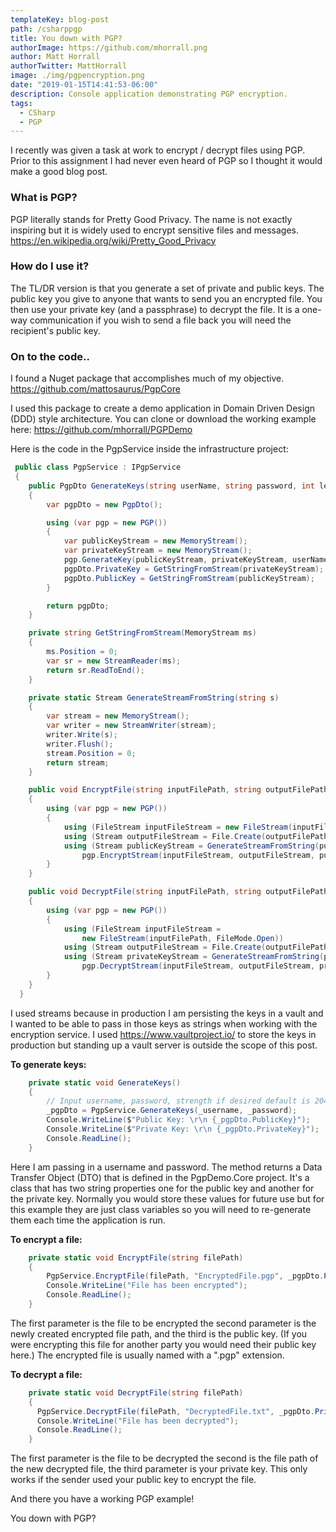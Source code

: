 ```yaml
---
templateKey: blog-post
path: /csharppgp
title: You down with PGP?
authorImage: https://github.com/mhorrall.png
author: Matt Horrall
authorTwitter: MattHorrall
image: ./img/pgpencryption.png
date: "2019-01-15T14:41:53-06:00"
description: Console application demonstrating PGP encryption.
tags:
  - CSharp
  - PGP
---
```


I recently was given a task at work to encrypt / decrypt files using PGP. Prior to this assignment I had never even heard of PGP so I thought it would make a good blog post.

### What is PGP?

PGP literally stands for Pretty Good Privacy. The name is not exactly inspiring but it is widely used to encrypt sensitive files and messages. <https://en.wikipedia.org/wiki/Pretty_Good_Privacy>

### How do I use it?

The TL/DR version is that you generate a set of private and public keys. The public key you give to anyone that wants to send you an encrypted file. You then use your private key (and a passphrase) to decrypt the file. It is a one-way communication if you wish to send a file back you will need the recipient's public key.

### On to the code..

I found a Nuget package that accomplishes much of my objective. <https://github.com/mattosaurus/PgpCore>

I used this package to create a demo application in Domain Driven Design (DDD) style architecture. You can clone or download the working example here: <https://github.com/mhorrall/PGPDemo>

Here is the code in the PgpService inside the infrastructure project:

```csharp
 public class PgpService : IPgpService
 {
    public PgpDto GenerateKeys(string userName, string password, int length = 2048)
    {
        var pgpDto = new PgpDto();

        using (var pgp = new PGP())
        {
            var publicKeyStream = new MemoryStream();
            var privateKeyStream = new MemoryStream();
            pgp.GenerateKey(publicKeyStream, privateKeyStream, userName, password, length);
            pgpDto.PrivateKey = GetStringFromStream(privateKeyStream);
            pgpDto.PublicKey = GetStringFromStream(publicKeyStream);
        }

        return pgpDto;
    }

    private string GetStringFromStream(MemoryStream ms)
    {
        ms.Position = 0;
        var sr = new StreamReader(ms);
        return sr.ReadToEnd();
    }

    private static Stream GenerateStreamFromString(string s)
    {
        var stream = new MemoryStream();
        var writer = new StreamWriter(stream);
        writer.Write(s);
        writer.Flush();
        stream.Position = 0;
        return stream;
    }

    public void EncryptFile(string inputFilePath, string outputFilePath, string publicKey)
    {
        using (var pgp = new PGP())
        {
            using (FileStream inputFileStream = new FileStream(inputFilePath, FileMode.Open))
            using (Stream outputFileStream = File.Create(outputFilePath))
            using (Stream publicKeyStream = GenerateStreamFromString(publicKey))
                pgp.EncryptStream(inputFileStream, outputFileStream, publicKeyStream, true, true);
        }
    }

    public void DecryptFile(string inputFilePath, string outputFilePath, string privateKey, string password)
    {
        using (var pgp = new PGP())
        {
            using (FileStream inputFileStream =
                new FileStream(inputFilePath, FileMode.Open))
            using (Stream outputFileStream = File.Create(outputFilePath))
            using (Stream privateKeyStream = GenerateStreamFromString(privateKey))
                pgp.DecryptStream(inputFileStream, outputFileStream, privateKeyStream, password);
        }
    }
  }
```

I used streams because in production I am persisting the keys in a vault and I wanted to be able to pass in those keys as strings when working with the encryption service. I used <https://www.vaultproject.io/> to store the keys in production but standing up a vault server is outside the scope of this post.

**To generate keys:**

```csharp
    private static void GenerateKeys()
    {
        // Input username, password, strength if desired default is 2048
        _pgpDto = PgpService.GenerateKeys(_username, _password);
        Console.WriteLine($"Public Key: \r\n {_pgpDto.PublicKey}");
        Console.WriteLine($"Private Key: \r\n {_pgpDto.PrivateKey}");
        Console.ReadLine();
    }
```

Here I am passing in a username and password. The method returns a Data Transfer Object (DTO) that is defined in the PgpDemo.Core project. It's a class that has two string properties one for the public key and another for the private key. Normally you would store these values for future use but for this example they are just class variables so you will need to re-generate them each time the application is run.

**To encrypt a file:**

```csharp
    private static void EncryptFile(string filePath)
    {
        PgpService.EncryptFile(filePath, "EncryptedFile.pgp", _pgpDto.PublicKey);
        Console.WriteLine("File has been encrypted");
        Console.ReadLine();
    }
```

The first parameter is the file to be encrypted the second parameter is the newly created encrypted file path, and the third is the public key. (If you were encrypting this file for another party you would need their public key here.) The encrypted file is usually named with a ".pgp" extension.

**To decrypt a file:**

```csharp
    private static void DecryptFile(string filePath)
    {
      PgpService.DecryptFile(filePath, "DecryptedFile.txt", _pgpDto.PrivateKey, _password);
      Console.WriteLine("File has been decrypted");
      Console.ReadLine();
    }
```

The first parameter is the file to be decrypted the second is the file path of the new decrypted file, the third parameter is your private key. This only works if the sender used your public key to encrypt the file.

And there you have a working PGP example!

You down with PGP?
